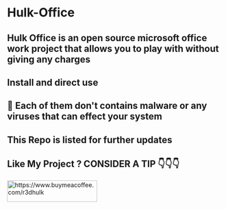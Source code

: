 # Hulk-Office
## Hulk Office is an open source microsoft office work project that allows you to play with without giving any charges
##
## Install and direct use 
##
## 🔴 Each of them don't contains malware or any viruses that can effect your system
##
## This Repo is listed for further updates
##
## Like My Project ? CONSIDER A TIP 👇👇👇
<p><a href="https://www.buymeacoffee.com/r3dhulk"> <img align="center" src="https://cdn.buymeacoffee.com/buttons/v2/default-yellow.png" height="50" width="210" alt="https://www.buymeacoffee.com/r3dhulk" /></a></p><br><br>
